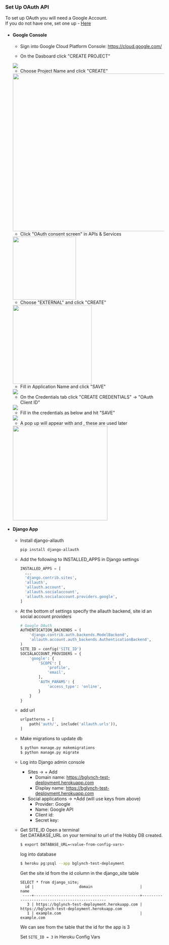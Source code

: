 ### Set Up OAuth API
To set up OAuth you will need a Google Account.  
If you do not have one, set one up  - [Here](https://accounts.google.com/signup/v2/webcreateaccount?continue=https%3A%2F%2Fmyaccount.google.com%3Futm_source%3Daccount-marketing-page%26utm_medium%3Dcreate-account-button&flowName=GlifWebSignIn&flowEntry=SignUp)

- #### Google Console
    - Sign into Google Cloud Platform Console: https://cloud.google.com/
    
    - On the Dasboard click "CREATE PROJECT"    
    <img src="https://bglynch-planningfinder.s3-eu-west-1.amazonaws.com/static/assets/documentation/google01.png">  
    
    - Choose Project Name and click "CREATE"  
    <img src="https://bglynch-planningfinder.s3-eu-west-1.amazonaws.com/static/assets/documentation/google02.png" height="500">  
    
    - Click "OAuth consent screen" in APIs & Services  
    <img src="https://bglynch-planningfinder.s3-eu-west-1.amazonaws.com/static/assets/documentation/google03.png" height="200">  
    
    - Choose "EXTERNAL" and click "CREATE"  
    <img src="https://bglynch-planningfinder.s3-eu-west-1.amazonaws.com/static/assets/documentation/google04.png" height="250">  
    
    - Fill in Application Name and click "SAVE"  
    <img src="https://bglynch-planningfinder.s3-eu-west-1.amazonaws.com/static/assets/documentation/google05.png" height="">  
    
    - On the Credentials tab click "CREATE CREDENTIALS" -> "OAuth Client ID"  
    <img src="https://bglynch-planningfinder.s3-eu-west-1.amazonaws.com/static/assets/documentation/google06.png" height="">
      
    - Fill in the credentials as below and hit "SAVE"  
    <img src="https://bglynch-planningfinder.s3-eu-west-1.amazonaws.com/static/assets/documentation/google07.png" height="">  
    
    - A pop up will appear with <Client-ID-Key> and <Client-Secret-Key>, these are used later  
    <img src="https://bglynch-planningfinder.s3-eu-west-1.amazonaws.com/static/assets/documentation/google08-blur.png" height="300">      

- #### Django App
    - Install django-allauth
        ```bash 
        pip install django-allauth
        ```
    
    - Add the following to INSTALLED_APPS in Django settings
        ```python
        INSTALLED_APPS = [
          ...  
          'django.contrib.sites',
          'allauth',
          'allauth.account',
          'allauth.socialaccount',
          'allauth.socialaccount.providers.google',
        ]
        ```
    - At the bottom of settings specify the allauth backend, site id an social account providers
        ```python
        # Google OAuth
        AUTHENTICATION_BACKENDS = (
            'django.contrib.auth.backends.ModelBackend',
            'allauth.account.auth_backends.AuthenticationBackend',
        )
        SITE_ID = config('SITE_ID')
        SOCIALACCOUNT_PROVIDERS = {
            'google': {
                'SCOPE': [
                    'profile',
                    'email',
                ],
                'AUTH_PARAMS': {
                    'access_type': 'online',
                }
            }
        }
        ```
    - add url
        ```python
        urlpatterns = [
            path('auth/', include('allauth.urls')),
        ]
        ```
    - Make migrations to update db
        ```bash
        $ python manage.py makemigrations
        $ python manage.py migrate    
        ```
    - Log into Django admin console
        - Sites -> + Add
            - Domain name: https://bglynch-test-deployment.herokuapp.com
            - Display name: https://bglynch-test-deployment.herokuapp.com
        - Social applications -> +Add (will use keys from above)
            - Provider: Google
            - Name: Google API
            - Client id: <Client-ID-Key> 
            - Secret key: <Client-Secret-Key>
    
    - Get SITE_ID
       Open a terminal  
       Set DATABASE_URL on your terminal to url of the Hobby DB created.
       ```bash
       $ export DATABASE_URL=<value-from-config-vars>
       ```
       log into database
       ``` bash
       $ heroku pg:psql --app bglynch-test-deployment
       ```    
       Get the site id from the id column in the django_site table
       ```
       SELECT * from django_site;
         id |                    domain                     |                     name                      
        ----+-----------------------------------------------+-----------------------------------------------
          3 | https://bglynch-test-deployment.herokuapp.com | https://bglynch-test-deployment.herokuapp.com
          1 | example.com                                   | example.com

       ```
       We can see from the table that the id for the app is 3  
       
       Set ```SITE_ID = 3``` in Heroku Config Vars
 
